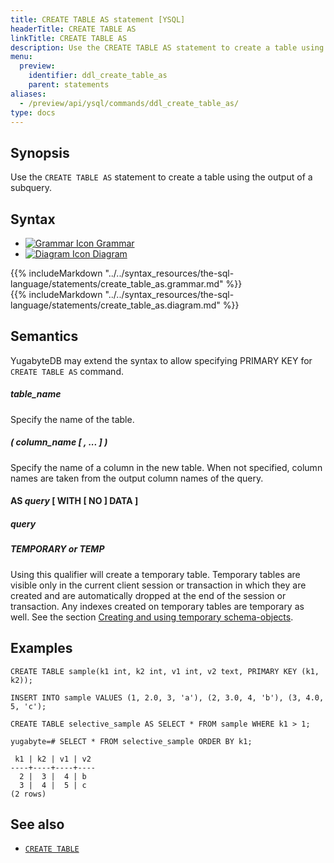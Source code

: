 ```yaml
---
title: CREATE TABLE AS statement [YSQL]
headerTitle: CREATE TABLE AS
linkTitle: CREATE TABLE AS
description: Use the CREATE TABLE AS statement to create a table using the output of a subquery.
menu:
  preview:
    identifier: ddl_create_table_as
    parent: statements
aliases:
  - /preview/api/ysql/commands/ddl_create_table_as/
type: docs
---
```


## Synopsis

Use the `CREATE TABLE AS` statement to create a table using the output of a subquery.

## Syntax

<ul class="nav nav-tabs nav-tabs-yb">
  <li >
    <a href="#grammar" class="nav-link active" id="grammar-tab" data-toggle="tab" role="tab" aria-controls="grammar" aria-selected="true">
      <img src="/icons/file-lines.svg" alt="Grammar Icon">
      Grammar
    </a>
  </li>
  <li>
    <a href="#diagram" class="nav-link" id="diagram-tab" data-toggle="tab" role="tab" aria-controls="diagram" aria-selected="false">
      <img src="/icons/diagram.svg" alt="Diagram Icon">
      Diagram
    </a>
  </li>
</ul>

<div class="tab-content">
  <div id="grammar" class="tab-pane fade show active" role="tabpanel" aria-labelledby="grammar-tab">
  {{% includeMarkdown "../../syntax_resources/the-sql-language/statements/create_table_as.grammar.md" %}}
  </div>
  <div id="diagram" class="tab-pane fade" role="tabpanel" aria-labelledby="diagram-tab">
  {{% includeMarkdown "../../syntax_resources/the-sql-language/statements/create_table_as.diagram.md" %}}
  </div>
</div>

## Semantics

YugabyteDB may extend the syntax to allow specifying PRIMARY KEY for `CREATE TABLE AS` command.

##### *table_name*

Specify the name of the table.

##### ( *column_name* [ , ... ] )

Specify the name of a column in the new table. When not specified, column names are taken from the output column names of the query.

#### AS *query* [ WITH [ NO ] DATA ]

##### *query*

##### TEMPORARY or TEMP

Using this qualifier will create a temporary table. Temporary tables are visible only in the current client session or transaction in which they are created and are automatically dropped at the end of the session or transaction. Any indexes created on temporary tables are temporary as well. See the section [Creating and using temporary schema-objects](../../creating-and-using-temporary-schema-objects/).

## Examples

```plpgsql
CREATE TABLE sample(k1 int, k2 int, v1 int, v2 text, PRIMARY KEY (k1, k2));
```

```plpgsql
INSERT INTO sample VALUES (1, 2.0, 3, 'a'), (2, 3.0, 4, 'b'), (3, 4.0, 5, 'c');
```

```plpgsql
CREATE TABLE selective_sample AS SELECT * FROM sample WHERE k1 > 1;
```

```plpgsql
yugabyte=# SELECT * FROM selective_sample ORDER BY k1;
```

```
 k1 | k2 | v1 | v2
----+----+----+----
  2 |  3 |  4 | b
  3 |  4 |  5 | c
(2 rows)
```

## See also

- [`CREATE TABLE`](../ddl_create_table)
